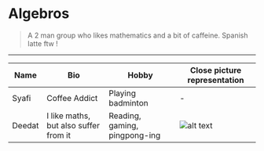 # Algebros 

> A 2 man group who likes mathematics and a bit of caffeine. Spanish latte ftw !

---

| **Name** | **Bio** | **Hobby** | **Close picture representation** |
| --- | --- | --- | --- |
| Syafi | Coffee Addict | Playing badminton | - |
| Deedat | I like maths, but also suffer from it | Reading, gaming, pingpong-ing | ![alt text](https://th.bing.com/th/id/R.62a58c0e2e21ecaff221cc3bf0585f29?rik=Ch4qN0MY%2b84uwQ&riu=http%3a%2f%2f3.bp.blogspot.com%2f_XWDX-em8-r8%2fSamQYBevUzI%2fAAAAAAAAADo%2fAIe7dc_B_hg%2fs320%2fpythagoras.jpg&ehk=hmzUyyzvG%2fexcL7p53fZ%2fGbgCHIb8sSjHrZVK3s9mCI%3d&risl=&pid=ImgRaw&r=0) |


